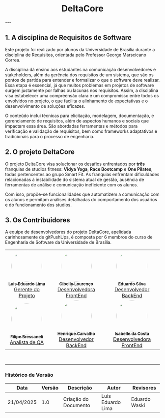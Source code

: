 
<div align="center">
<h1><b>DeltaCore</b></h1>
</div>
---

## 1. A disciplina de Requisitos de Software 

Este projeto foi realizado por alunos da Universidade de Brasilia durante a disciplina de Requisitos, orientada pelo Professor George Marscicano Correa.

A disciplina dá ensino aos estudantes na comunicação desenvolvedores e stakeholders, além da gerência dos requisitos de um sistema, que são os pontos de partida para entender e formalizar o que o software deve realizar. Essa etapa é essencial, já que muitos problemas em projetos de software surgem justamente por falhas ou lacunas nos requisitos. Assim, a disciplina visa estabelecer uma compreensão clara e um compromisso entre todos os envolvidos no projeto, o que facilita o alinhamento de expectativas e o desenvolvimento de soluções eficazes.

O conteúdo inclui técnicas para elicitação, modelagem, documentação, e gerenciamento de requisitos, além de aspectos humanos e sociais que impactam essa área. São abordadas ferramentas e métodos para verificação e validação de requisitos, bem como frameworks adaptativos e tradicionais para o processo de engenharia.

## 2. O projeto DeltaCore

O projeto DeltaCore visa solucionar os desafios enfrentados por **três** franquias de studios fitness: **Vidya Yoga**, **Race Bootcamp** e **One Pilates**, todas pertencentes ao grupo Smart Fit. As franquias enfrentam dificuldades relacionadas à instabilidade do sistema atual de gestão, ausência de ferramentas de análise e comunicação ineficiente com os alunos.

Com isso, propõe-se funcionalidades que automatizem a comunicação com os alunos e permitam análises detalhadas do comportamento dos usuários e do funcionamento dos studios.


## 3. Os Contribuidores
A equipe de desenvolvedores do projeto DeltaCore, apelidada carinhosamente de gitPushUps, é composta por 6 membros do curso de Engenharia de Software da Universidade de Brasília.

<div align="center">
  <table>
    <tr>
      <td align="center"><a href="https://github.com/luidooo"><img style="border-radius: 50%;" src="https://github.com/luidooo.png" width="100px;" alt=""/><br /><sub><b>Luis Eduardo Lima</b></sub></a><br /><a href="https://github.com/Luidoo" title="Rocketseat">Gerente do Projeto</a></td>
      <td align="center"><a href="https://github.com/cibelinda"><img style="border-radius: 50%;" src="https://github.com/cibelinda.png" width="100px;" alt=""/><br /><sub><b>Cibelly Lourenço</b></sub></a><br /><a href="https://github.com/cibelinda" title="Rocketseat">Desenvolvedora FrontEnd</a></td>
      <td align="center"><a href="https://github.com/EduardoWaski"><img style="border-radius: 50%;" src="https://github.com/EduardoWaski.png" width="100px;" alt=""/><br /><sub><b>Eduardo Silva</b></sub></a><br /><a href="https://github.com/EduardoWaski" title="Rocketseat">Desenvolvedor BackEnd</a></td>
      </tr>
      <tr>
      <td align="center"><a href="https://github.com/fbressa"><img style="border-radius: 50%;" src="https://github.com/fbressa.png" width="100px;" alt=""/><br /><sub><b>Filipe Bressaneli</b></sub></a><br /><a href="https://github.com/fbressa" title="Rocketseat">Analista de QA</</a></td>
      <td align="center"><a href="https://github.com/henriquecarv3"><img style="border-radius: 50%;" src="https://github.com/henriquecarv3.png" width="100px;" alt=""/><br /><sub><b>Henrique Carvalho</b></sub></a><br /><a href="https://github.com/henriquecarv3" title="Rocketseat">Desenvolvedor BackEnd</a></td>
      <td align="center"><a href="https://github.com/isacostaf"><img style="border-radius: 50%;" src="https://github.com/isacostaf.png" width="100px;" alt=""/><br /><sub><b>Isabelle da Costa</b></sub></a><br /><a href="https://github.com/isacostaf" title="Rocketseat">Desenvolvedora FrontEnd</a></td>
  </table>
</div>

<br>

---
### Histórico de Versão
Data     | Versão | Descrição | Autor | Revisores 
-------- | ------ | --------- | ----- | ---------
21/04/2025 | 1.0 | Criação do Documento| Luis Eduardo Lima | Eduardo Waski
